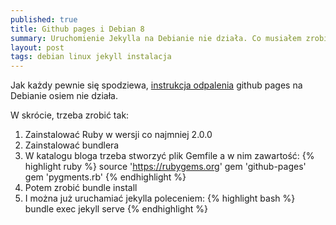 ```yaml
---
published: true
title: Github pages i Debian 8
summary: Uruchomienie Jekylla na Debianie nie działa. Co musiałem zrobić, żeby wszystko odpalić lokalnie
layout: post
tags: debian linux jekyll instalacja
---
```

Jak każdy pewnie się spodziewa, [instrukcja odpalenia](https://help.github.com/articles/using-jekyll-with-pages) github pages na Debianie osiem nie działa.

W skrócie, trzeba zrobić tak:

1. Zainstalować Ruby w wersji co najmniej 2.0.0
2. Zainstalować bundlera
3. W katalogu bloga trzeba stworzyć plik Gemfile a w nim zawartość:
{% highlight ruby %}
source 'https://rubygems.org'
gem 'github-pages'
gem 'pygments.rb'
{% endhighlight %}
4. Potem zrobić bundle install
5. I można już uruchamiać jekylla poleceniem:
{% highlight bash %}
bundle exec jekyll serve
{% endhighlight %}
